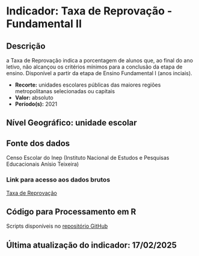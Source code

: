 # Indicador: Taxa de Reprovação - Fundamental II

## Descrição

a Taxa de Reprovação indica a porcentagem de alunos que, ao final do ano letivo, não alcançou os critérios mínimos para a conclusão da etapa de ensino. Disponível a partir da etapa de Ensino Fundamental I (anos inciais).

- **Recorte:** unidades escolares públicas das maiores regiões metropolitanas selecionadas ou capitais
- **Valor:** absoluto
- **Período(s):** 2021

## Nível Geográfico: **unidade escolar**

## Fonte dos dados
Censo Escolar do Inep (Instituto Nacional de Estudos e Pesquisas Educacionais Anísio Teixeira)

### Link para acesso aos dados brutos

[Taxa de Reprovação](https://www.gov.br/inep/pt-br/acesso-a-informacao/dados-abertos/indicadores-educacionais/nivel-socioeconomico)

## Código para Processamento em R
Scripts disponíveis no [repositório GitHub](https://github.com/cem-usp/georedus)

## Última atualização do indicador: 17/02/2025

